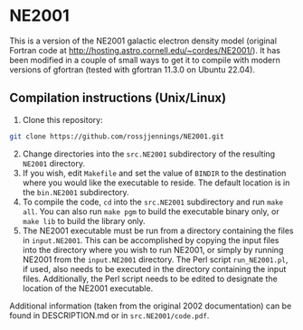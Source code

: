 # NE2001
This is a version of the NE2001 galactic electron density model (original Fortran code at http://hosting.astro.cornell.edu/~cordes/NE2001/).
It has been modified in a couple of small ways to get it to compile with modern versions of gfortran (tested with gfortran 11.3.0 on Ubuntu 22.04).

## Compilation instructions (Unix/Linux)
1. Clone this repository:
```bash
git clone https://github.com/rossjjennings/NE2001.git
```
2. Change directories into the `src.NE2001` subdirectory of the resulting `NE2001` directory.
3. If you wish, edit `Makefile` and set the value of `BINDIR` to the destination where you would like the executable to reside. The default location is in the `bin.NE2001` subdirectory. 
4. To compile the code, `cd` into the `src.NE2001` subdirectory and run `make all`. You can also run `make pgm` to build the executable binary only, or `make lib` to build the library only. 
5. The NE2001 executable must be run from a directory containing the files in `input.NE2001`. This can be accomplished by copying the input files into the directory where you wish to run NE2001, or simply by running NE2001 from the `input.NE2001` directory. The Perl script `run_NE2001.pl`, if used, also needs to be executed in the directory containing the input files. Additionally, the Perl script needs to be edited to designate the location of the NE2001 executable.

Additional information (taken from the original 2002 documentation) can be found in DESCRIPTION.md or in `src.NE2001/code.pdf`.

